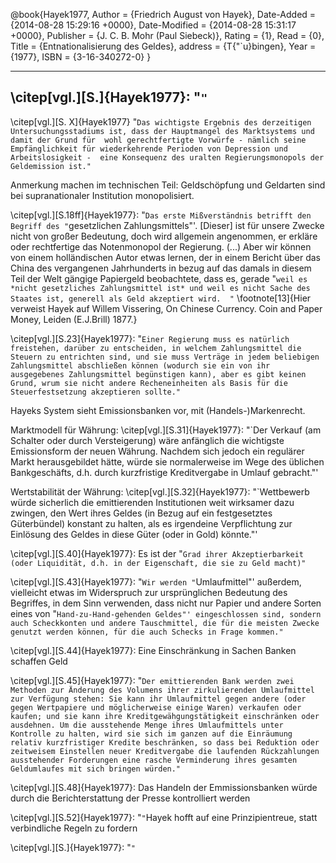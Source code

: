 @book{Hayek1977,
  Author = {Friedrich August von Hayek},
  Date-Added = {2014-08-28 15:29:16 +0000},
  Date-Modified = {2014-08-28 15:31:17 +0000},
  Publisher = {J. C. B. Mohr (Paul Siebeck)},
  Rating = {1},
  Read = {0},
  Title = {Entnationalisierung des Geldes},
  address = {T{\"`u}bingen},
  Year = {1977},
  ISBN = {3-16-340272-0}
  }

---------------
\citep[vgl.][S.]{Hayek1977}: "`"`
-------------
\citep[vgl.][S. X]{Hayek1977} "`Das wichtigste Ergebnis des derzeitigen Untersuchungsstadiums ist, dass der Hauptmangel des Marktsystems und damit der Grund für  wohl gerechtfertigte Vorwürfe - nämlich seine Empfänglichkeit für wiederkehrende Perioden von Depression und Arbeitslosigkeit -  eine Konsequenz des uralten Regierungsmonopols der Geldemission ist."`

Anmerkung machen im technischen Teil: Geldschöpfung und Geldarten sind bei supranationaler Institution monopolisiert.

\citep[vgl.][S.18ff]{Hayek1977}: "`Das erste Mißverständnis betrifft den Begriff des "`gesetzlichen Zahlungsmittels"'. [Dieser] ist für unsere Zwecke nicht von großer Bedeutung, doch wird allgemein angenommen, er erkläre oder rechtfertige das Notenmonopol der Regierung. (...) Aber wir können von einem holländischen Autor etwas lernen, der in einem Bericht über das China des vergangenen Jahrhunderts in bezug auf das damals in diesem Teil der Welt gängige Papiergeld beobachtete, dass es, gerade "`weil es *nicht gesetzliches Zahlungsmittel ist* und weil es nicht Sache des Staates ist, generell als Geld akzeptiert wird.  "` \footnote[13]{Hier verweist Hayek auf Willem Vissering, On Chinese Currency. Coin and Paper Money, Leiden (E.J.Brill) 1877.}


\citep[vgl.][S.23]{Hayek1977}: "`Einer Regierung muss es natürlich freistehen, darüber zu entscheiden, in welchem Zahlungsmittel die Steuern zu entrichten sind, und sie muss Verträge in jedem beliebigen Zahlungsmittel abschließen können (wodurch sie ein von ihr ausgegebenes Zahlungsmittel begünstigen kann), aber es gibt keinen Grund, wrum sie nicht andere Recheneinheiten als Basis für die Steuerfestsetzung akzeptieren sollte."`

Hayeks System sieht Emissionsbanken vor, mit (Handels-)Markenrecht.

Marktmodell für Währung:  \citep[vgl.][S.31]{Hayek1977}: "`Der Verkauf (am Schalter oder durch Versteigerung) wäre anfänglich die wichtigste Emissionsform der neuen Währung. Nachdem sich jedoch ein regulärer Markt herausgebildet hätte, würde sie normalerweise im Wege des üblichen Bankgeschäfts, d.h. durch kurzfristige Kreditvergabe in Umlauf gebracht."'


Wertstabilität der Währung: \citep[vgl.][S.32]{Hayek1977}: "`Wettbewerb würde sicherlich die emittierenden Institutionen weit wirksamer dazu zwingen, den Wert ihres Geldes (in Bezug auf ein festgesetztes Güterbündel) konstant zu halten, als es irgendeine Verpflichtung zur Einlösung des Geldes in diese Güter (oder in Gold) könnte."'


\citep[vgl.][S.40]{Hayek1977}: Es ist der "`Grad ihrer Akzeptierbarkeit (oder Liquidität, d.h. in der Eigenschaft, die sie zu Geld macht)"`

\citep[vgl.][S.43]{Hayek1977}: "`Wir werden "`Umlaufmittel"' außerdem, vielleicht etwas im Widerspruch zur ursprünglichen Bedeutung des Begriffes, in dem Sinn verwenden, dass nicht nur Papier und andere Sorten eines von "`Hand-zu-Hand-gehenden Geldes"' eingeschlossen sind, sondern auch Scheckkonten und andere Tauschmittel, die für die meisten Zwecke genutzt werden können, für die auch Schecks in Frage kommen."`

\citep[vgl.][S.44]{Hayek1977}: Eine Einschränkung in Sachen Banken schaffen Geld

\citep[vgl.][S.45]{Hayek1977}: "`Der emittierenden Bank werden zwei Methoden zur Änderung des Volumens ihrer zirkulierenden Umlaufmittel zur Verfügung stehen: Sie kann ihr Umlaufmittel gegen andere (oder gegen Wertpapiere und möglicherweise einige Waren) verkaufen oder kaufen; und sie kann ihre Kreditgewähgungstätigkeit einschränken oder ausdehnen. Um die ausstehende Menge ihres Umlaufmittels unter Kontrolle zu halten, wird sie sich im ganzen auf die Einräumung relativ kurzfristiger Kredite beschränken, so dass bei Reduktion oder zeitweisem Einstellen neuer Kreditvergabe die laufenden Rückzahlungen ausstehender Forderungen eine rasche Verminderung ihres gesamten Geldumlaufes mit sich bringen würden."`





\citep[vgl.][S.48]{Hayek1977}: Das Handeln der Emmissionsbanken würde durch die Berichterstattung der Presse kontrolliert werden

\citep[vgl.][S.52]{Hayek1977}: "`"`Hayek hofft auf eine Prinzipientreue, statt verbindliche Regeln zu fordern

\citep[vgl.][S.]{Hayek1977}: "`"`
